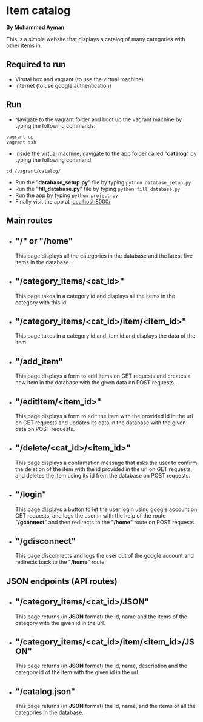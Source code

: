 # Item catalog

**By Mohammed Ayman**

This is a simple website that displays a catalog of many categories with other items in.

## Required to run

- Virutal box and vagrant (to use the virtual machine)
- Internet (to use google authentication)

## Run

- Navigate to the vagrant folder and boot up the vagrant machine by typing the following commands:
```
vagrant up
vagrant ssh
```
- Inside the virtual machine, navigate to the app folder called "**catalog**" by typing the following command:
```
cd /vagrant/catalog/
```
- Run the "**database_setup.py**" file by typing `python database_setup.py`
- Run the "**fill_database.py**" file by typing `python fill_database.py`
- Run the app by typing `python project.py`
- Finally visit the app at [localhost:8000/](localhost:8000/)

## Main routes

- ## "/" or "/home"
    This page displays all the categories in the database and the latest five items in the database.

- ## "/category_items/<cat_id>"
    This page takes in a category id and displays all the items in the category with this id.

- ## "/category_items/<cat_id>/item/<item_id>"
    This page takes in a category id and item id and displays the data of the item.

- ## "/add_item"
    This page displays a form to add items on GET requests and creates a new item in the database with the given data on POST requests.

- ## "/editItem/<item_id>"
    This page displays a form to edit the item with the provided id in the url on GET requests and updates its data in the database with the given data on POST requests.

- ## "/delete/<cat_id>/<item_id>"
    This page displays a confirmation message that asks the user to confirm the deletion of the item with the id provided in the url on GET requests, and deletes the item using its id from the database on POST requests.

- ## "/login"
    This page displays a button to let the user login using google account on GET requests, and logs the user in with the help of the route "**/gconnect**" and then redirects to the "**/home**" route on POST requests.
- ## "/gdisconnect"
    This page disconnects and logs the user out of the google account and redirects back to the "**/home**" route.

## JSON endpoints (API routes)

- ## "/category_items/<cat_id>/JSON"
    This page returns (in **JSON** format) the id, name and the items of the category with the given id in the url.

- ## "/category_items/<cat_id>/item/<item_id>/JSON"
    This page returns (in **JSON** format) the id, name, description and the category id of the item with the given id in the url.

- ## "/catalog.json"
    This page returns (in **JSON** format) the id, name, and the items of all the categories in the database.